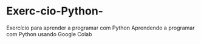 # Exerc-cio-Python-
Exercício para aprender a programar com Python
Aprendendo a programar  com Python usando Google Colab 
